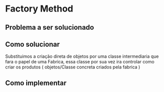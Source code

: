 # Factory Method

## Problema a ser solucionado

## Como solucionar
Substituimos a criação direta de objetos por uma classe intermediaria que fara o papel de uma Fabrica, essa classe por sua vez ira controlar como criar os produtos ( objetos/Classe concreta criados pela fabrica )
## Como implementar 